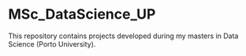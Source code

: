 # MSc_DataScience_UP
This repository contains projects developed during my masters in Data Science (Porto University).

